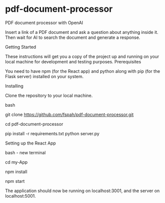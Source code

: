 # pdf-document-processor

PDF document processor with OpenAI

Insert a link of a PDF document and ask a question about anything inside it. Then wait for AI to search the document and generate a response.

Getting Started


These instructions will get you a copy of the project up and running on your local machine for development and testing purposes.
Prerequisites

You need to have npm (for the React app) and python along with pip (for the Flask server) installed on your system.


Installing

Clone the repository to your local machine.

bash

git clone https://github.com/fspah/pdf-document-processor.git


cd pdf-document-processor

pip install -r requirements.txt
python server.py

Setting up the React App

bash - new terminal

cd my-App

npm install

npm start

The application should now be running on localhost:3001, and the server on localhost:5001.
    
